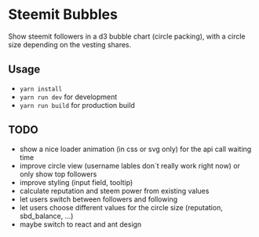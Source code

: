 # Steemit Bubbles
Show steemit followers in a d3 bubble chart (circle packing), with a circle size depending on the vesting shares.

## Usage
* `yarn install`
* `yarn run dev` for development
* `yarn run build` for production build

## TODO
* show a nice loader animation (in css or svg only) for the api call waiting time
* improve circle view (username lables don´t really work right now) or only show top followers
* improve styling (input field, tooltip)
* calculate reputation and steem power from existing values
* let users switch between followers and following
* let users choose different values for the circle size (reputation, sbd_balance, ...)
* maybe switch to react and ant design

